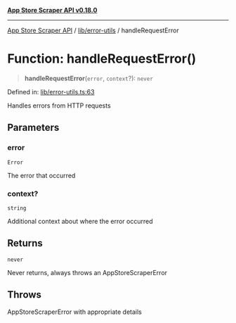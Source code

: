 [**App Store Scraper API v0.18.0**](../../../README.md)

***

[App Store Scraper API](../../../modules.md) / [lib/error-utils](../README.md) / handleRequestError

# Function: handleRequestError()

> **handleRequestError**(`error`, `context`?): `never`

Defined in: [lib/error-utils.ts:63](https://github.com/facundoolano/app-store-scraper/blob/7e1baf8350e9d5936df88e03bdbb2e2ecea26d48/lib/error-utils.ts#L63)

Handles errors from HTTP requests

## Parameters

### error

`Error`

The error that occurred

### context?

`string`

Additional context about where the error occurred

## Returns

`never`

Never returns, always throws an AppStoreScraperError

## Throws

AppStoreScraperError with appropriate details
